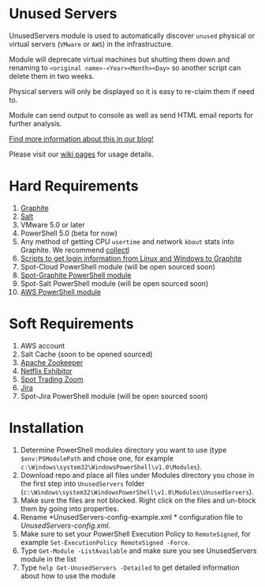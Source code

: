 # Unused Servers

UnusedServers module is used to automatically discover `unused` physical or virtual servers (`VMware` or `AWS`) in the infrastructure. 

Module will deprecate virtual machines but shutting them down and renaming to `<original name>-<Year><Month><Day>` so another script can delete them in two weeks.

Physical servers will only be displayed so it is easy to re-claim them if need to.

Module can send output to console as well as send HTML email reports for further analysis.

[Find more information about this in our blog!](http://www.spottradingllc.com/automating-the-discovery-and-decommissioning-of-servers-with-open-source-tools-saltstack-graphite-zookeeper-and-collectl/)

Please visit our [wiki pages](https://github.com/spottradingllc/unused-servers/wiki) for usage details.

# Hard Requirements

1. [Graphite](https://github.com/graphite-project)
2. [Salt](https://github.com/saltstack/salt)
3. VMware 5.0 or later
4. PowerShell 5.0 (beta for now)
5. Any method of getting CPU `usertime` and network `kbout` stats into Graphite. We recommend [collectl](http://collectl.sourceforge.net/)
6. [Scripts to get login information from Linux and Windows to Graphite](https://github.com/spottradingllc/get-logins-to-graphite)
7. Spot-Cloud PowerShell module (will be open sourced soon)
8. [Spot-Graphite PowerShell module](https://github.com/spottradingllc/Spot-Graphite)
9. Spot-Salt PowerShell module (will be open sourced soon)
10. [AWS PowerShell module](https://aws.amazon.com/powershell/)

# Soft Requirements

1. AWS account 
2. Salt Cache (soon to be opened sourced)
3. [Apache Zookeeper](http://zookeeper.apache.org/)
4. [Netflix Exhibitor](https://github.com/Netflix/exhibitor)
5. [Spot Trading Zoom](https://github.com/spottradingllc/zoom)
6. [Jira](https://www.atlassian.com/software/jira/)
7. Spot-Jira PowerShell module (will be open sourced soon)

# Installation

1. Determine PowerShell modules directory you want to use (type `$env:PSModulePath` and chose one, for example `c:\Windows\system32\WindowsPowerShell\v1.0\Modules`).
2. Download repo and place all files under Modules directory you chose in the first step into `UnusedServers` folder (`c:\Windows\system32\WindowsPowerShell\v1.0\Modules\UnusedServers`).
3. Make sure the files are not blocked. Right click on the files and un-block them by going into properties.
4. Rename *UnusedServers-config-example.xml * configuration file to *UnusedServers-config.xml*.
5. Make sure to set your PowerShell Execution Policy to `RemoteSigned`, for example `Set-ExecutionPolicy RemoteSigned -Force`.
6. Type `Get-Module -ListAvailable` and make sure you see UnusedServers module in the list
7. Type `help Get-UnusedServers -Detailed` to get detailed information about how to use the module
